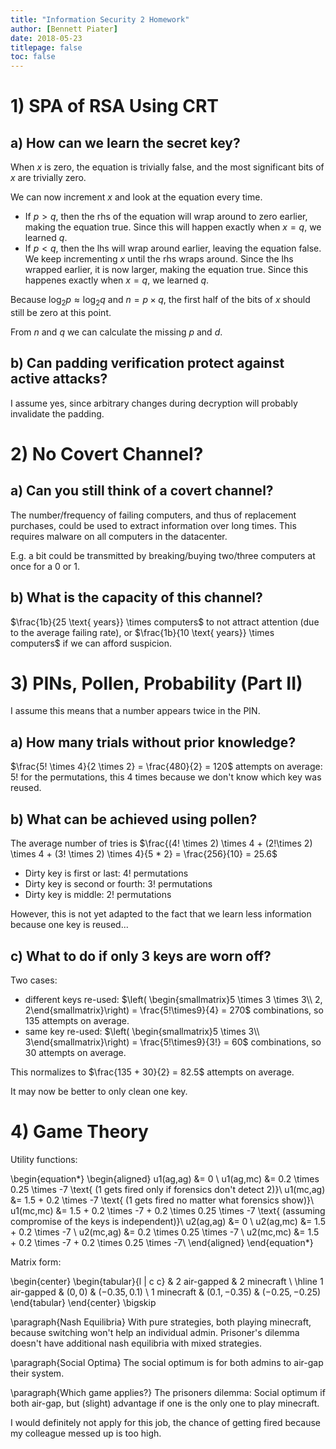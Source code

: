 ```yaml
---
title: "Information Security 2 Homework"
author: [Bennett Piater]
date: 2018-05-23
titlepage: false
toc: false
---
```


# 1) SPA of RSA Using CRT

## a) How can we learn the secret key?

When $x$ is zero, the equation is trivially false, and the most significant bits of $x$ are trivially zero.

We can now increment $x$ and look at the equation every time.

- If $p > q$, then the rhs of the equation will wrap around to zero earlier, making the equation true.
  Since this will happen exactly when $x = q$, we learned $q$.
- If $p < q$, then the lhs will wrap around earlier, leaving the equation false.
  We keep incrementing $x$ until the rhs wraps around.
  Since the lhs wrapped earlier, it is now larger, making the equation true.
  Since this happenes exactly when $x = q$, we learned $q$.

Because $\log_2 p \approx \log_2 q$ and $n = p \times q$, the first half of the bits of $x$ should still be zero at this point.

From $n$ and $q$ we can calculate the missing $p$ and $d$.

## b) Can padding verification protect against active attacks?

I assume yes, since arbitrary changes during decryption will probably invalidate the padding.

# 2) No Covert Channel?

## a) Can you still think of a covert channel?
The number/frequency of failing computers, and thus of replacement purchases, could be used to extract information over long times.
This requires malware on all computers in the datacenter.

E.g. a bit could be transmitted by breaking/buying two/three computers at once for a 0 or 1.

## b) What is the capacity of this channel?
$\frac{1b}{25 \text{ years}} \times computers$ to not attract attention (due to the average failing rate),
or $\frac{1b}{10 \text{ years}} \times computers$ if we can afford suspicion.

# 3) PINs, Pollen, Probability (Part II)

I assume this means that a number appears twice in the PIN.

## a) How many trials without prior knowledge?

$\frac{5! \times 4}{2 \times 2} = \frac{480}{2} = 120$ attempts on average: $5!$ for the permutations, this 4 times because we don't know which key was reused.
<!-- We know 4 keys, the missing one is 1 out of 6. -->
<!-- Therefore, I think the average number of trials is -->
<!--  -->
<!-- $$\frac{5! \times 6}{2} = \frac{6!}{2} = 360$$ tries on average. -->

## b) What can be achieved using pollen?

The average number of tries is $\frac{(4! \times 2) \times 4 + (2!\times 2) \times 4 + (3! \times 2) \times 4}{5 * 2} = \frac{256}{10} = 25.6$

- Dirty key is first or last: $4!$ permutations
- Dirty key is second or fourth: $3!$ permutations
- Dirty key is middle: $2!$ permutations

However, this is not yet adapted to the fact that we learn less information because one key is reused...

## c) What to do if only 3 keys are worn off?

Two cases:

- different keys re-used: $\left( \begin{smallmatrix}5 \times 3 \times 3\\ 2, 2\end{smallmatrix}\right) = \frac{5!\times9}{4} = 270$ combinations, so 135 attempts on average.
- same key re-used: $\left( \begin{smallmatrix}5 \times 3\\ 3\end{smallmatrix}\right) = \frac{5!\times9}{3!} = 60$ combinations, so 30 attempts on average.

This normalizes to $\frac{135 + 30}{2} = 82.5$ attempts on average.

It may now be better to only clean one key.

<!-- In this case it would be better to polinate all warn off keys to maximize the odds of revealing the unknown keys, because trying to find those out of $6 \times 5$ combinations is much harder than just $6$. -->
# 4) Game Theory

Utility functions:

\begin{equation*}
\begin{aligned}
u1(ag,ag) &= 0 \\
u1(ag,mc) &= 0.2 \times 0.25 \times -7 \text{ (1 gets fired only if forensics don't detect 2)}\\
u1(mc,ag) &= 1.5 + 0.2 \times -7 \text{ (1 gets fired no matter what forensics show)}\\
u1(mc,mc) &= 1.5 + 0.2 \times -7 + 0.2 \times 0.25 \times -7 \text{ (assuming compromise of the keys is independent)}\\
u2(ag,ag) &= 0 \\
u2(ag,mc) &= 1.5 + 0.2 \times -7 \\
u2(mc,ag) &= 0.2 \times 0.25 \times -7 \\
u2(mc,mc) &= 1.5 + 0.2 \times -7 + 0.2 \times 0.25 \times -7\\
\end{aligned}
\end{equation*}

Matrix form:

\begin{center}
  \begin{tabular}{l | c c}
  & 2 air-gapped & 2 minecraft \\
  \hline
  1 air-gapped & $(0,0)$ & $(-0.35,0.1)$ \\
  1 minecraft & $(0.1,-0.35)$ & $(-0.25,-0.25)$
  \end{tabular}
\end{center}
\bigskip

\paragraph{Nash Equilibria}
With pure strategies, both playing minecraft, because switching won't help an individual admin.
Prisoner's dilemma doesn't have additional nash equilibria with mixed strategies.

\paragraph{Social Optima}
The social optimum is for both admins to air-gap their system.

\paragraph{Which game applies?}
The prisoners dilemma: Social optimum if both air-gap, but (slight) advantage if one is the only one to play minecraft.

I would definitely not apply for this job, the chance of getting fired because my colleague messed up is too high.

